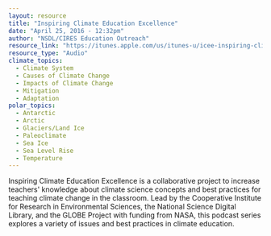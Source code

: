 ```yaml
---
layout: resource
title: "Inspiring Climate Education Excellence"
date: "April 25, 2016 - 12:32pm"
author: "NSDL/CIRES Education Outreach"
resource_link: "https://itunes.apple.com/us/itunes-u/icee-inspiring-climate-education/id39802618..."
resource_type: "Audio"
climate_topics:
  - Climate System
  - Causes of Climate Change
  - Impacts of Climate Change
  - Mitigation
  - Adaptation
polar_topics:
  - Antarctic
  - Arctic
  - Glaciers/Land Ice
  - Paleoclimate
  - Sea Ice
  - Sea Level Rise
  - Temperature
---
```


Inspiring Climate Education Excellence is a collaborative project to increase teachers' knowledge about climate science concepts and best practices for teaching climate change in the classroom. Lead by the Cooperative Institute for Research in Environmental Sciences, the National Science Digital Library, and the GLOBE Project with funding from NASA, this podcast series explores a variety of issues and best practices in climate education. 